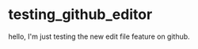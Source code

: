 testing_github_editor
=====================

hello, I'm just testing the new edit file feature on github.
